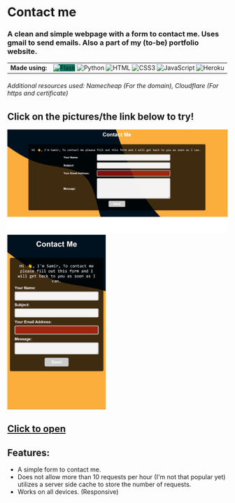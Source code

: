 # Contact me

### A clean and simple webpage with a form to contact me. Uses gmail to send emails. Also a part of my (to-be) portfolio website.

<table>
  <td align="center"><b>Made using:</b></td>
  <td>
    <img title="Flask" src="https://cdn.jsdelivr.net/gh/devicons/devicon/icons/flask/flask-original-wordmark.svg" width="40" height="40" alt="Flask" style="background-color:#0c7963"/>
    <img title="Python" src="https://cdn.jsdelivr.net/gh/devicons/devicon/icons/python/python-original.svg" width="40" height="40" alt="Python"/>
    <img title="HTML5" src="https://cdn.jsdelivr.net/gh/devicons/devicon/icons/html5/html5-original.svg" width="40" height="40" alt="HTML" />
    <img title="CSS3" src="https://cdn.jsdelivr.net/gh/devicons/devicon/icons/css3/css3-plain.svg" width="40" height="40" alt="CSS3" />
    <img title="JavaScript" src="https://cdn.jsdelivr.net/gh/devicons/devicon/icons/javascript/javascript-plain.svg" width="40" height="40" alt="JavaScript" />
    <img title="Heroku" src="https://cdn.jsdelivr.net/gh/devicons/devicon/icons/heroku/heroku-original.svg" width="40" height="40" alt="Heroku" />
  </td>
</table>

###### Additional resources used: Namecheap (For the domain), Cloudflare (For https and certificate)

## **Click on the pictures/the link below to try!**

<a href="https://samirkabra.me/contact"><img src="./files/pc.png" alt="A preview picture" title="Click Me!"></a>
<a href="https://samirkabra.me/contact"><img src="./files/phone.png" alt="A preview picture" height="400" title="Click Me!"></a>

## [Click to open](https://samirkabra.me/contact)

## Features:

- A simple form to contact me.
- Does not allow more than 10 requests per hour (I'm not that popular yet) utilizes a server side cache to store the number of requests.
- Works on all devices. (Responsive)
